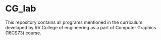 # CG_lab
This repository contains all programs mentioned in the curriculum developed by RV College of engineering as a part of Computer Graphics (16CS73) course.
